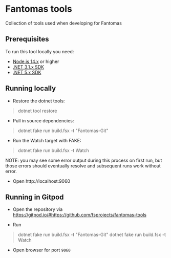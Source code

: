 # Fantomas tools

Collection of tools used when developing for Fantomas

## Prerequisites

To run this tool locally you need:

* [Node.js 14.x](https://nodejs.org/en/download/) or higher
* [.NET 3.1.x SDK](https://dotnet.microsoft.com/en-us/download/dotnet/3.1)
* [.NET 5.x SDK](https://dotnet.microsoft.com/en-us/download/dotnet/5.0)

## Running locally

* Restore the dotnet tools:

> dotnet tool restore

* Pull in source dependencies:

> dotnet fake run build.fsx -t "Fantomas-Git"

* Run the Watch target with FAKE:

> dotnet fake run build.fsx -t Watch

NOTE: you may see some error output during this process on first run, but those errors should eventually resolve and subsequent runs work without error.

* Open http://localhost:9060

## Running in Gitpod

* Open the repository via https://gitpod.io/#https://github.com/fsprojects/fantomas-tools

* Run 
> dotnet fake run build.fsx -t "Fantomas-Git"
> dotnet fake run build.fsx -t Watch

* Open browser for port `9060`